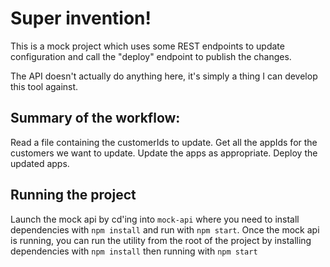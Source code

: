 # Super invention!

This is a mock project which uses some REST endpoints to update configuration and call the "deploy" endpoint to publish the changes.

The API doesn't actually do anything here, it's simply a thing I can develop this tool against.

## Summary of the workflow:
Read a file containing the customerIds to update.
Get all the appIds for the customers we want to update.
Update the apps as appropriate.
Deploy the updated apps.

## Running the project

Launch the mock api by cd'ing into `mock-api` where you need to install dependencies with `npm install` and run with `npm start`.
Once the mock api is running, you can run the utility from the root of the project by installing dependencies with `npm install` then running with `npm start`
